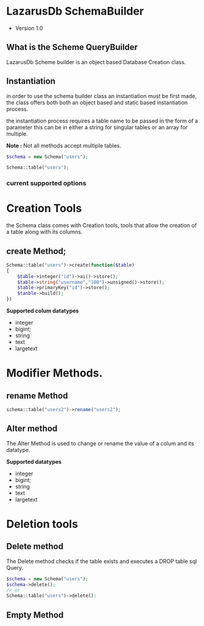 # LazarusDb SchemaBuilder
* Version 1.0


## What is the Scheme QueryBuilder

LazarusDb Scheme builder is an object based Database Creation class.

## Instantiation
in order to use the schema builder class an instantiation must be first made, the class offers both both an object based and static based instantiation process.

the instantiation process requires a table name to be passed in the form of a parameter this can be in either a string for singular tables or an array for multiple.

**Note :** Not all methods accept multiple tables.

```php
$schema = new Schema("users");
```

```php
Schema::table("users");
```

### current supported options


# Creation Tools
the Schema class comes with Creation tools, tools that allow the creation of a table along with its columns.

## create Method;

```php
Schema::table("users")->create(function($table)
{
    $table->integer("id")->ai()->store();
    $table->string("username","100")->unsigned()->store();
    $table->primaryKey("id")->store();
    $tanble->build();
})
```
 
 **Supported colum datatypes**

* integer
* bigint;
* string
* text 
* largetext

# Modifier Methods.

## rename Method
```php
schema::table("users2")->rename("users2");
```
## Alter method
The Alter Method is used to change or rename the value of a colum and its datatype.

**Supported datatypes**
* integer
* bigint;
* string
* text 
* largetext

# Deletion tools
## Delete method
The Delete method checks if the table exists and executes a DROP table sql Query.

```php
$schema = new Schema("users");
$schema->delete();
// or
Schema::table("users")->delete():

```

## Empty Method